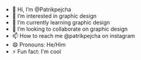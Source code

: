 - 👋 Hi, I’m @Patrikpejcha
- 👀 I’m interested in graphic design
- 🌱 I’m currently learning graphic design
- 💞️ I’m looking to collaborate on graphic design
- 📫 How to reach me @patrikpejcha on instagram
- 😄 Pronouns: He/Him
- ⚡ Fun fact: I'm cool

<!---
Patrikpejcha/Patrikpejcha is a ✨ special ✨ repository because its `README.md` (this file) appears on your GitHub profile.
You can click the Preview link to take a look at your changes.
--->
